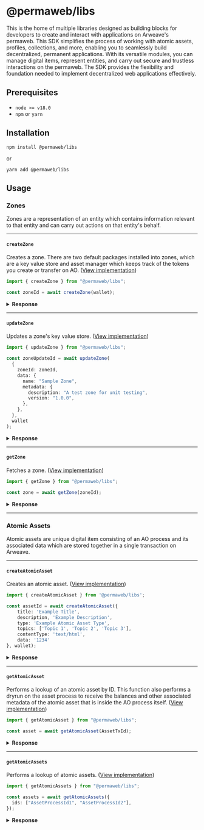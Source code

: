 # @permaweb/libs

This is the home of multiple libraries designed as building blocks for developers to create and interact with applications on Arweave's permaweb. This SDK simplifies the process of working with atomic assets, profiles, collections, and more, enabling you to seamlessly build decentralized, permanent applications. With its versatile modules, you can manage digital items, represent entities, and carry out secure and trustless interactions on the permaweb. The SDK provides the flexibility and foundation needed to implement decentralized web applications effectively.

## Prerequisites

- `node >= v18.0`
- `npm` or `yarn`

## Installation

`npm install @permaweb/libs`

or

`yarn add @permaweb/libs`

## Usage

### Zones

Zones are a representation of an entity which contains information relevant to that entity and can carry out actions on that entity's behalf.

---

#### `createZone`

Creates a zone. There are two default packages installed into zones, which are a key value store and asset manager which keeps track of the tokens you create or transfer on AO. ([View implementation](./sdk/src/services/zones.ts#L5))

```typescript
import { createZone } from "@permaweb/libs";

const zoneId = await createZone(wallet);
```

<details>
  <summary>
    <strong>Response</strong>
  </summary>

```typescript
ZoneProcessId;
```

</details>

---

#### `updateZone`

Updates a zone's key value store. ([View implementation](./sdk/src/services/zones.ts#L21))

```typescript
import { updateZone } from "@permaweb/libs";

const zoneUpdateId = await updateZone(
  {
    zoneId: zoneId,
    data: {
      name: "Sample Zone",
      metadata: {
        description: "A test zone for unit testing",
        version: "1.0.0",
      },
    },
  },
  wallet
);
```

<details>
  <summary>
    <strong>Response</strong>
  </summary>

```typescript
ZoneUpdateId;
```

</details>

---

#### `getZone`

Fetches a zone. ([View implementation](./sdk/src/services/zones.ts#L39))

```typescript
import { getZone } from "@permaweb/libs";

const zone = await getZone(zoneId);
```

<details>
  <summary>
    <strong>Response</strong>
  </summary>

```typescript
{ store: [], assets: [] }
```

</details>

---

### Atomic Assets

Atomic assets are unique digital item consisting of an AO process and its associated data which are stored together in a single transaction on Arweave.

---

#### `createAtomicAsset`

Creates an atomic asset. ([View implementation](./sdk/src/services/assets.ts#L11))

```typescript
import { createAtomicAsset } from '@permaweb/libs';

const assetId = await createAtomicAsset({
    title: 'Example Title',
    description, 'Example Description',
    type: 'Example Atomic Asset Type',
    topics: ['Topic 1', 'Topic 2', 'Topic 3'],
    contentType: 'text/html',
    data: '1234'
}, wallet);
```

<details>
  <summary>
    <strong>Response</strong>
  </summary>

```typescript
AssetProcessId;
```

</details>

---

#### `getAtomicAsset`

Performs a lookup of an atomic asset by ID. This function also performs a dryrun on the asset process to receive the balances and other associated metadata of the atomic asset that is inside the AO process itself. ([View implementation](./sdk/src/services/assets.ts#L61))

```typescript
import { getAtomicAsset } from "@permaweb/libs";

const asset = await getAtomicAsset(AssetTxId);
```

<details>
  <summary>
    <strong>Response</strong>
  </summary>

```typescript
 {
  id: 'z0f2O9Fs3yb_EMXtPPwKeb2O0WueIG5r7JLs5UxsA4I',
  title: 'City',
  description: 'A collection of AI generated images of different settings and areas',
  type: null,
  topics: null,
  contentType: 'image/png',
  renderWith: null,
  thumbnail: null,
  udl: {
    access: { value: 'One-Time-0.1' },
    derivations: { value: 'Allowed-With-One-Time-Fee-0.1' },
    commercialUse: { value: 'Allowed-With-One-Time-Fee-0.1' },
    dataModelTraining: { value: 'Disallowed' },
    paymentMode: 'Single',
    paymentAddress: 'uf_FqRvLqjnFMc8ZzGkF4qWKuNmUIQcYP0tPlCGORQk',
    currency: 'xU9zFkq3X2ZQ6olwNVvr1vUWIjc3kXTWr7xKQD6dh10'
  },
  creator: 'SaXnsUgxJLkJRghWQOUs9-wB0npVviewTkUbh2Yk64M',
  collectionId: 'XcfPzHzxt2H8FC03MAC_78U1YwO9Gdk72spbq70NuNc',
  implementation: 'ANS-110',
  dateCreated: 1717663091000,
  blockHeight: 1439467,
  ticker: 'ATOMIC',
  denomination: '1',
  balances: {
    'SaXnsUgxJLkJRghWQOUs9-wB0npVviewTkUbh2Yk64M': '1',
    cfQOZc7saMMizHtBKkBoF_QuH5ri0Bmb5KSf_kxQsZE: '1',
    U3TjJAZWJjlWBB4KAXSHKzuky81jtyh0zqH8rUL4Wd0: '98'
  },
  transferable: true,
  tags: [{ name: 'Remaining', value: 'Tag' }]
}
```

</details>

---

#### `getAtomicAssets`

Performs a lookup of atomic assets. ([View implementation](./sdk/src/services/assets.ts#L128))

```typescript
import { getAtomicAssets } from "@permaweb/libs";

const assets = await getAtomicAssets({
  ids: ["AssetProcessId1", "AssetProcessId2"],
});
```

<details>
  <summary>
    <strong>Response</strong>
  </summary>

```typescript
[
  {
    id: "AssetProcessId1",
    title: "City",
    description:
      "A collection of AI generated images of different settings and areas",
    type: null,
    topics: null,
    contentType: "image/png",
    renderWith: null,
    thumbnail: null,
    udl: {
      access: { value: "One-Time-0.1" },
      derivations: { value: "Allowed-With-One-Time-Fee-0.1" },
      commercialUse: { value: "Allowed-With-One-Time-Fee-0.1" },
      dataModelTraining: { value: "Disallowed" },
      paymentMode: "Single",
      paymentAddress: "uf_FqRvLqjnFMc8ZzGkF4qWKuNmUIQcYP0tPlCGORQk",
      currency: "xU9zFkq3X2ZQ6olwNVvr1vUWIjc3kXTWr7xKQD6dh10",
    },
    creator: "SaXnsUgxJLkJRghWQOUs9-wB0npVviewTkUbh2Yk64M",
    collectionId: "XcfPzHzxt2H8FC03MAC_78U1YwO9Gdk72spbq70NuNc",
    implementation: "ANS-110",
    dateCreated: 1717663091000,
    blockHeight: 1439467,
    tags: [{ name: "Remaining", value: "Tag" }],
  },
  {
    id: "AssetProcessId2",
    title: "City",
    description:
      "A collection of AI generated images of different settings and areas",
    type: null,
    topics: null,
    contentType: "image/png",
    renderWith: null,
    thumbnail: null,
    udl: {
      access: { value: "One-Time-0.1" },
      derivations: { value: "Allowed-With-One-Time-Fee-0.1" },
      commercialUse: { value: "Allowed-With-One-Time-Fee-0.1" },
      dataModelTraining: { value: "Disallowed" },
      paymentMode: "Single",
      paymentAddress: "uf_FqRvLqjnFMc8ZzGkF4qWKuNmUIQcYP0tPlCGORQk",
      currency: "xU9zFkq3X2ZQ6olwNVvr1vUWIjc3kXTWr7xKQD6dh10",
    },
    creator: "SaXnsUgxJLkJRghWQOUs9-wB0npVviewTkUbh2Yk64M",
    collectionId: "XcfPzHzxt2H8FC03MAC_78U1YwO9Gdk72spbq70NuNc",
    implementation: "ANS-110",
    dateCreated: 1717663091000,
    blockHeight: 1439467,
    tags: [{ name: "Remaining", value: "Tag" }],
  },
];
```

</details>
